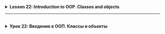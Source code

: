 <details style="padding-top: 18px">
  <summary><b>Lesson 22: Introduction to OOP. Classes and objects</b></summary>

# Lesson 22

<details style="padding-top: 18px">
  <summary>1. Introduction to OOP</summary>

## **Introduction to OOP (Object-Oriented Programming)**

### **Types of Programming**
Programming can be divided into several paradigms, each with its own characteristics. Let's look at the three main ones:

1. **Procedural Programming**
   - Code is organized into sequential instructions and functions.
   - Data is stored separately from functions that process it.
   - The main concept is executing commands step by step.
   - Used in languages such as **C, Pascal**.
   - Example: functions for processing an array of data, where the array is passed manually to each function.

2. **Object-Oriented Programming (OOP)**
   - The main idea is to **combine data and methods** that work with it into **objects**.
   - A program is built as an **interaction of objects**, rather than just function calls.
   - Used in **Java, C++, Python**.
   - Allows **code reuse** and makes the program **scalable**.
   - Example: If we are developing a project management system, we may have a `Task` class containing all task-related data and behavior.

3. **Functional Programming**
   - Focuses on **functions as first-class citizens** (they can be passed to other functions).
   - Uses **pure functions** (without modifying program state).
   - Used in **Haskell, Lisp, Scala, Kotlin (partially)**.
   - Example: processing a list using `map()` and `filter()` functions.

Other paradigms:
- **Logical Programming** (used in Prolog, based on logical rules).
- **Reactive Programming** (works with data streams and reacts to changes).

---

## **What is OOP? Procedural vs. OOP Approach**

Object-Oriented Programming (OOP) is a **method of software development** based on **working with objects**.  
Key OOP concepts:
- A program consists of **objects**, not just functions.
- An **object** contains **data** (fields) and **methods** (behavior).
- The code becomes **more flexible**, making it easier to maintain and expand.

### **Procedural vs. OOP Approach**

| **Procedural Programming** | **Object-Oriented Programming** |
|----------------------------|--------------------------------|
| Data is stored separately from functions | Data and methods are combined in objects |
| Code is hard to maintain in large projects | Code is easy to extend and reuse |
| Uses global variables and data structures | Uses classes and objects |
| Logic is built around functions | Logic is built around objects |

---

## **OOP Analogies from Real Life**

### **1. Task in a Project Management System**
In project management tools (e.g., Trello, Jira), tasks are created and assigned to users.

- **Object**: `Task`
- **Fields** (data): `title`, `description`, `status` (`new`, `in progress`, `done`), `assignee`
- **Methods** (behavior): `updateStatus()`, `assignUser()`, `displayTaskInfo()`

Example in Java:  
```java
class Task {
String title;
String description;
String status;
String assignee;

    void updateStatus(String newStatus) {
        status = newStatus;
    }

    void displayTaskInfo() {
        System.out.println("Task: " + title + " | Status: " + status);
    }
}
```

### **2. Order in an E-commerce System**
- **Object**: `Order`
- **Fields**: `orderId`, `customerName`, `totalPrice`, `status` (`pending`, `shipped`, `delivered`)
- **Methods**: `updateStatus()`, `calculateTotal()`, `displayOrderDetails()`

Example in Java:  
```java
class Order {
int orderId;
String customerName;
double totalPrice;
String status;

    void updateStatus(String newStatus) {
        status = newStatus;
    }

    void displayOrderDetails() {
        System.out.println("Order #" + orderId + " for " + customerName + " | Status: " + status);
    }
}
```

### **3. Ticket for an Event**
- **Object**: `Ticket`
- **Fields**: `eventName`, `seatNumber`, `price`, `isUsed`
- **Methods**: `useTicket()`, `displayTicketInfo()`

Example in Java:  
```java
class Ticket {
String eventName;
String seatNumber;
double price;
boolean isUsed;

    void useTicket() {
        if (!isUsed) {
            isUsed = true;
            System.out.println("Ticket for " + eventName + " used.");
        } else {
            System.out.println("This ticket has already been used.");
        }
    }
}
```

---

## **Conclusion**
- In **procedural programming**, code is divided into functions that work with data.
- In **OOP**, data and methods are combined into **objects**, making the code more structured and easier to extend.
- Objects in programming are analogous to **real-world entities**, such as tasks in a project management system, orders in an online store, or tickets for events.

</details>

<details style="padding-top: 18px">
  <summary>2. Creating Classes and Objects in Java</summary>

## **Creating Classes and Objects in Java**

In Object-Oriented Programming (OOP), a **class** is a blueprint for creating objects.  
An **object** is a specific instance of a class, containing its own data and behavior.

Real-world analogy:
- A class is a **blueprint** for a car.
- An object is a **specific car** created from that blueprint.

---

### **Defining a Class and an Object**

In Java, a class is declared using the `class` keyword, and objects are created using the `new` operator.

Example:  
```java
class Book {
String title;
String author;
int pages;
}
```

Here, `Book` is a **class** that represents a book. It has **fields**:
- `title` (the book's title),
- `author` (the author's name),
- `pages` (the number of pages).

To create an object, we use `new`:  
```java
Book book1 = new Book();
book1.title = "1984";
book1.author = "George Orwell";
book1.pages = 328;
```

Now we have an object `book1`, representing a **specific book**.

---

### **Fields (Instance Variables) and Methods**

**Fields** (instance variables) store object data.  
**Methods** define object behavior.

Let's add a `displayInfo()` method to print book details:  
```java
class Book {
String title;
String author;
int pages;

    void displayInfo() {
        System.out.println("Title: " + title);
        System.out.println("Author: " + author);
        System.out.println("Pages: " + pages);
    }
}
```

Using the method:  
```java
Book book2 = new Book();
book2.title = "Brave New World";
book2.author = "Aldous Huxley";
book2.pages = 311;

book2.displayInfo();
```

Console output:

```text
Title: Brave New World
Author: Aldous Huxley
Pages: 311
```

### **Creating an Object with `new`**

The `new` operator creates an object in memory and returns a reference to it.

Example:  
```java
Book book3 = new Book();
```

When this happens:
- Memory is allocated for a new object.
- Fields (`title`, `author`, `pages`) receive default values (`null` or `0`).
- A reference to the created object is returned.

You can create **multiple objects of the same class**:  
```java
Book book4 = new Book();
book4.title = "Fahrenheit 451";
book4.author = "Ray Bradbury";
book4.pages = 256;

Book book5 = new Book();
book5.title = "Dune";
book5.author = "Frank Herbert";
book5.pages = 412;
```

Now, `book4` and `book5` store different books.

---

## **Summary**
✅ A **class** is a blueprint for creating objects.  
✅ An **object** is an instance of a class with its own data.  
✅ Fields store **data**, and methods define **behavior**.  
✅ The `new` operator creates an object in memory and returns a reference to it.

</details>

<details style="padding-top: 18px">
  <summary>3. Constructors and the `this` Keyword</summary>

## **Constructors and the `this` Keyword**

When we create an object in Java using `new`, a **constructor** is automatically called. A constructor is a special method designed to initialize an object.

### **The Role of a Constructor in Object Initialization**

A constructor:
- Is **automatically called** when an object is created.
- Allows setting **initial values** for fields.
- Has the **same name as the class**.
- Does not return a value (even `void` is omitted).

Example of a constructor in the `Book` class:  
```java
class Book {
String title;
String author;
int pages;

    // Constructor
    Book(String title, String author, int pages) {
        this.title = title;
        this.author = author;
        this.pages = pages;
    }

    void displayInfo() {
        System.out.println("Title: " + title);
        System.out.println("Author: " + author);
        System.out.println("Pages: " + pages);
    }
}
```

Using the constructor:  
```java
Book book1 = new Book("1984", "George Orwell", 328);
book1.displayInfo();
```

Output:  
```text
Title: 1984  
Author: George Orwell  
Pages: 328  
```

Now, the object is created with predefined values.

---

### **Using `this` to Reference the Current Object**

The `this` keyword is used when method parameters have the same names as class fields. It clarifies that we are referring to **instance variables**, not local parameters.

Example without `this` (problem):  
```java
class Book {
String title;
String author;
int pages;

    // Constructor with naming conflict
    Book(String title, String author, int pages) {
        title = title;   // Error! This assigns values to the local variables, not the fields.
        author = author;
        pages = pages;
    }
}
```

In this code, the variables **title, author, pages** refer to themselves, leaving the fields uninitialized (`null` or `0`).

Correct version using `this`:  
```java
class Book {
String title;
String author;
int pages;

    Book(String title, String author, int pages) {
        this.title = title;   // Now we explicitly refer to the object's fields.
        this.author = author;
        this.pages = pages;
    }
}
```

Now, `this.title` refers to the class field, while `title` refers to the constructor parameter.

---

### **Default Constructors and Constructor Overloading**

If a class **has no constructor**, the compiler automatically creates a **default constructor** (without parameters).

Example:  
```java
class Book {
String title;
String author;
int pages;

    // Default constructor (created automatically)
    Book() {
        title = "Unknown";
        author = "Unknown";
        pages = 0;
    }
}
```

Usage:  
```text
Book book2 = new Book();
System.out.println(book2.title);
```

Output:  
```text
Unknown
```

You can also create **multiple constructors** (constructor overloading):  
```java
class Book {
String title;
String author;
int pages;

    // Constructor with parameters
    Book(String title, String author, int pages) {
        this.title = title;
        this.author = author;
        this.pages = pages;
    }

    // Constructor without parameters
    Book() {
        this("Unknown", "Unknown", 0);
    }
}
```

Now, objects can be created in different ways:  
```java
Book book3 = new Book("Dune", "Frank Herbert", 412);
Book book4 = new Book(); // Default values will be used
```

---

## **Summary**
✅ A **constructor** is automatically called when an object is created.  
✅ The **`this`** keyword is used to reference instance variables when parameter names match field names.  
✅ You can create **overloaded constructors** for different ways of initializing objects.


</details>

--------

<details style="padding-top: 18px">
  <summary>3.1 Instance Methods</summary>

## **Instance Methods in Java**

### **What are instance methods?**
Instance methods are functions that belong to a specific object of a class.  
They allow:
- Working with **object data**.
- Performing **operations on fields** of an object.
- Being called **only through an instance** of a class.

Example: We have a **`UserAccount` class** representing a user's account.  
We will add methods to **change the password** and **log in**.


### **Example: `UserAccount` Class**
```java
class UserAccount {
String username;
String password;

    // Method to change the password
    void changePassword(String newPassword) {
        password = newPassword;
        System.out.println("Password for " + username + " has been updated.");
    }

    // Method to check login credentials
    boolean login(String enteredUsername, String enteredPassword) {
        return username.equals(enteredUsername) && password.equals(enteredPassword);
    }
}
```

---

### **Using Instance Methods**
Let's create a `UserAccount` object and test its methods:

```java
public class Main {
public static void main(String[] args) {
UserAccount user1 = new UserAccount();
user1.username = "john_doe";
user1.password = "12345";

        // Changing password
        user1.changePassword("securePass123");

        // Attempting to log in
        boolean isLoggedIn = user1.login("john_doe", "securePass123");
        System.out.println("Login successful: " + isLoggedIn);
    }
}
```

**Console Output:**
```text
Password for john_doe has been updated.  
Login successful: true
```

---

### **Methods with Return Values**
Methods can **return results** using `return`.

For example, let's add a `getMaskedPassword()` method to hide the actual password by replacing characters with `*`:

```java
class UserAccount {
String username;
String password;

    String getMaskedPassword() {
        return "*".repeat(password.length());
    }
}
```

Using the method:
```java
UserAccount user2 = new UserAccount();
user2.username = "alice_wonder";
user2.password = "mypassword";

System.out.println("Masked password: " + user2.getMaskedPassword());
```

Output:
```java
Masked password: **********
```

---

## **Summary**
✅ **Instance methods** allow an object to perform actions.  
✅ They can **modify object fields** and **return values**.  
✅ They are called through **instances of classes**.

</details>


--------

<details style="padding-top: 18px">
  <summary>4. Practice</summary>

```java
// TODO: Create the User class
// 1. Add fields:
//    - `username` (String) - The user's login name
//    - `email` (String) - The user's email address
//    - `age` (int) - The user's age
// 2. Create a constructor that accepts all three parameters.
// 3. Implement the `displayUserInfo()` method, which prints user information.

class User {
// TODO: Define fields

    // TODO: Implement constructor

    // TODO: Implement displayUserInfo() method
}
```

```java
// TODO: Create the BankAccount class
// 1. Add fields:
//    - `accountNumber` (String) - The bank account number
//    - `balance` (double) - The account balance
// 2. Create a constructor that accepts `accountNumber` and an initial balance.
// 3. Implement methods:
//    - `deposit(double amount)`, which increases the balance by the specified amount.
//    - `withdraw(double amount)`, which decreases the balance if sufficient funds are available.

class BankAccount {
// TODO: Define fields

    // TODO: Implement constructor

    // TODO: Implement deposit(double amount) method

    // TODO: Implement withdraw(double amount) method
}
```

```java
// TODO: Create the Product class
// 1. Add fields:
//    - `name` (String) - The product name
//    - `price` (double) - The product price
//    - `stock` (int) - The quantity available in stock
// 2. Create a constructor that accepts all three parameters.
// 3. Implement methods:
//    - `sell(int quantity)`, which decreases `stock` if enough products are available.
//    - `restock(int quantity)`, which increases `stock`.

class Product {
// TODO: Define fields

    // TODO: Implement constructor

    // TODO: Implement sell(int quantity) method

    // TODO: Implement restock(int quantity) method
}
```

```java
// TODO: Create the SmartDevice class
// 1. Add fields:
//    - `deviceName` (String) - The name of the device
//    - `isOn` (boolean) - Whether the device is turned on
// 2. Create a constructor that accepts `deviceName` and sets `isOn` to `false`.
// 3. Implement methods:
//    - `turnOn()`, which turns the device on (`isOn = true`).
//    - `turnOff()`, which turns the device off (`isOn = false`).
//    - `displayStatus()`, which prints the device’s current state.

class SmartDevice {
// TODO: Define fields

    // TODO: Implement constructor

    // TODO: Implement turnOn() method

    // TODO: Implement turnOff() method

    // TODO: Implement displayStatus() method
}
```

```java
// TODO: Create the Order class
// 1. Add fields:
//    - `orderId` (int) - The unique order identifier
//    - `customerName` (String) - The customer's name
//    - `totalAmount` (double) - The total order amount
//    - `status` (String) - The order status ("Pending", "Shipped", "Delivered")
// 2. Create a constructor that accepts `orderId`, `customerName`, and `totalAmount`.
// 3. Implement methods:
//    - `updateStatus(String newStatus)`, which updates the order status.
//    - `displayOrder()`, which prints order information.

class Order {
// TODO: Define fields

    // TODO: Implement constructor

    // TODO: Implement updateStatus(String newStatus) method

    // TODO: Implement displayOrder() method
}
```

</details>

</details>

---------

<details style="padding-top: 18px">
  <summary><b>Урок 22: Введение в ООП. Классы и объекты</b></summary>

# Lesson 22

<details style="padding-top: 18px">
  <summary>1. Введение в ООП</summary>

## **Введение в ООП (Объектно-Ориентированное Программирование)**

### **Типы программирования**
Программирование можно разделить на несколько подходов, каждый из которых имеет свои особенности. Рассмотрим три основных:

1. **Процедурное программирование**
   - Код организован в виде последовательных инструкций и функций.
   - Данные хранятся отдельно от функций, которые их обрабатывают.
   - Основная концепция — выполнение команд шаг за шагом.
   - Используется в языках, таких как **C, Pascal**.
   - Пример: функции для обработки массива данных, где массив передается в каждую функцию вручную.

2. **Объектно-Ориентированное программирование (ООП)**
   - Основная идея — объединение данных и методов, работающих с ними, в **объекты**.
   - Программа строится как взаимодействие объектов, а не просто вызов функций.
   - Используется в **Java, C++, Python**.
   - Позволяет **повторно использовать код** и **делать программу масштабируемой**.
   - Пример: если мы разрабатываем систему управления задачами, у нас может быть класс `Task`, содержащий всю информацию о задаче.

3. **Функциональное программирование**
   - Фокусируется на **функциях как объектах первого класса** (их можно передавать в другие функции).
   - Использует **чистые функции** (без изменения состояния программы).
   - Используется в **Haskell, Lisp, Scala, Kotlin (частично)**.
   - Пример: обработка списка через функции `map()` и `filter()`.

Другие парадигмы:
- **Логическое программирование** (используется в Prolog, основано на логических правилах).
- **Реактивное программирование** (работает с потоками данных и реакцией на их изменения).

---

## **Что такое ООП? Разница между процедурным и ООП-подходом**

Объектно-ориентированное программирование (ООП) — это **метод разработки программ**, основанный на **работе с объектами**.  
Основные концепции ООП:
- Программа строится из **объектов**, а не просто функций.
- **Объект** содержит **данные** (поля) и **методы** (поведение).
- Код становится **гибче**, его легче поддерживать и расширять.

### **Процедурный vs ООП подход**

| **Процедурное программирование** | **Объектно-Ориентированное программирование** |
|----------------------------------|----------------------------------|
| Данные хранятся отдельно от функций | Данные и методы объединены в объектах |
| Код сложно поддерживать при увеличении проекта | Код легко расширяется и переиспользуется |
| Используются глобальные переменные и структуры данных | Используются классы и объекты |
| Логика строится вокруг функций | Логика строится вокруг объектов |

---

## **Аналогии ООП из реальной жизни**

### **1. Задача в системе управления проектами**
В системе управления проектами (например, Trello, Jira) есть задачи, которые пользователи создают и выполняют.

- **Объект**: `Task`
- **Поля** (данные): `title`, `description`, `status` (`new`, `in progress`, `done`), `assignee`
- **Методы** (поведение): `updateStatus()`, `assignUser()`, `displayTaskInfo()`

Пример в Java:  
```java
class Task {
String title;
String description;
String status;
String assignee;

    void updateStatus(String newStatus) {
        status = newStatus;
    }

    void displayTaskInfo() {
        System.out.println("Task: " + title + " | Status: " + status);
    }
}
```

### **2. Заказ в интернет-магазине**
- **Объект**: `Order`
- **Поля**: `orderId`, `customerName`, `totalPrice`, `status` (`pending`, `shipped`, `delivered`)
- **Методы**: `updateStatus()`, `calculateTotal()`, `displayOrderDetails()`

Пример в Java:  
```java
class Order {
int orderId;
String customerName;
double totalPrice;
String status;

    void updateStatus(String newStatus) {
        status = newStatus;
    }

    void displayOrderDetails() {
        System.out.println("Order #" + orderId + " for " + customerName + " | Status: " + status);
    }
}
```

### **3. Билет на мероприятие**
- **Объект**: `Ticket`
- **Поля**: `eventName`, `seatNumber`, `price`, `isUsed`
- **Методы**: `useTicket()`, `displayTicketInfo()`

Пример в Java:  
```java
class Ticket {
String eventName;
String seatNumber;
double price;
boolean isUsed;

    void useTicket() {
        if (!isUsed) {
            isUsed = true;
            System.out.println("Ticket for " + eventName + " used.");
        } else {
            System.out.println("This ticket has already been used.");
        }
    }
}
```


## **Вывод**
- В **процедурном программировании** код разбит на функции, работающие с данными.
- В **ООП** данные и методы объединены в **объекты**, что делает код более структурированным и удобным для расширения.
- Объекты в программировании аналогичны **реальным сущностям**, например, задачам в системе управления проектами, заказам в интернет-магазинах или билетам на мероприятия.


</details>

---

<details style="padding-top: 18px">
  <summary>2. Создание классов и объектов в Java</summary>

## **Создание классов и объектов в Java**

В объектно-ориентированном программировании (ООП) **класс** — это шаблон (чертеж) для создания объектов.  
**Объект** — это конкретный экземпляр класса, обладающий своими данными и поведением.

Пример из реальной жизни:
- Класс — это **чертеж** автомобиля.
- Объект — это **конкретный автомобиль**, созданный по этому чертежу.

---

### **Определение класса и объекта**

В Java класс объявляется с помощью ключевого слова `class`, а объекты создаются с помощью оператора `new`.

Пример:  
```java
class Book {
    String title;
    String author;
    int pages;
}
```

Здесь `Book` — это **класс**, который описывает книгу. У него есть **поля**:
- `title` (название книги),
- `author` (автор),
- `pages` (количество страниц).

Для создания объекта используется `new`:  
```java
Book book1 = new Book();
book1.title = "1984";
book1.author = "George Orwell";
book1.pages = 328;
```

Теперь у нас есть объект `book1`, который представляет **конкретную книгу**.

### **Поля (переменные экземпляра) и методы**

**Поля** (переменные экземпляра) хранят данные объекта.  
**Методы** определяют его поведение.

Добавим метод `displayInfo()`, который выводит информацию о книге:  
```java
class Book {
String title;
String author;
int pages;

    void displayInfo() {
        System.out.println("Title: " + title);
        System.out.println("Author: " + author);
        System.out.println("Pages: " + pages);
    }
}
```

Использование метода:  
```java
Book book2 = new Book();
book2.title = "Brave New World";
book2.author = "Aldous Huxley";
book2.pages = 311;

book2.displayInfo();
```

Вывод в консоль:

```text
Title: Brave New World
Author: Aldous Huxley
Pages: 311
```

### **Создание объекта с `new`**

Оператор `new` создает объект в памяти и возвращает ссылку на него.

Пример:  
```java
Book book3 = new Book();
```

При этом:
- Выделяется память для нового объекта.
- Поля (`title`, `author`, `pages`) получают значения по умолчанию (`null` или `0`).
- Возвращается ссылка на созданный объект.

Можно создать **несколько объектов одного класса**:  
```java
Book book4 = new Book();
book4.title = "Fahrenheit 451";
book4.author = "Ray Bradbury";
book4.pages = 256;

Book book5 = new Book();
book5.title = "Dune";
book5.author = "Frank Herbert";
book5.pages = 412;
```

Теперь `book4` и `book5` хранят разные книги.

---

## **Вывод**
✅ **Класс** — это шаблон для создания объектов.  
✅ **Объект** — это экземпляр класса с собственными данными.  
✅ Поля хранят **данные**, методы описывают **поведение** объекта.  
✅ Оператор `new` создает объект в памяти и возвращает ссылку на него.

</details>

---------

<details style="padding-top: 18px">
  <summary>3. Конструкторы и ключевое слово `this`</summary>

## **Конструкторы и ключевое слово `this`**

Когда мы создаем объект в Java с помощью `new`, по умолчанию вызывается **конструктор** — специальный метод, предназначенный для инициализации объекта.

### **Роль конструктора в инициализации объектов**

Конструктор:
- Вызывается **автоматически** при создании объекта.
- Позволяет задать начальные значения для полей.
- Имеет **такое же имя, как класс**.
- Не возвращает значение (даже `void` не указывается).

Пример конструктора в классе `Book`:  
```java
class Book {
String title;
String author;
int pages;

    // Конструктор
    Book(String title, String author, int pages) {
        this.title = title;
        this.author = author;
        this.pages = pages;
    }

    void displayInfo() {
        System.out.println("Title: " + title);
        System.out.println("Author: " + author);
        System.out.println("Pages: " + pages);
    }
}
```

Использование конструктора:  
```java
Book book1 = new Book("1984", "George Orwell", 328);
book1.displayInfo();
```

Вывод:  
```text
Title: 1984  
Author: George Orwell  
Pages: 328  
```

Теперь объект создается с уже заполненными значениями.

---

### **Использование `this` для ссылки на текущий объект**

Ключевое слово `this` используется, когда у параметров метода и полей класса одинаковые имена. Оно указывает, что речь идет о **полях объекта**, а не о локальных переменных.

Пример без `this` (проблема):  
```java
class Book {
String title;
String author;
int pages;

    // Конструктор с конфликтом имен
    Book(String title, String author, int pages) {
        title = title;   // Ошибка! Это локальная переменная, а не поле объекта
        author = author;
        pages = pages;
    }
}
```

В этом коде переменные **title, author, pages** ссылаются сами на себя, а поля объекта остаются `null`.

Правильный вариант с `this`:  
```java
class Book {
String title;
String author;
int pages;

    Book(String title, String author, int pages) {
        this.title = title;   // Теперь мы явно обращаемся к полям объекта
        this.author = author;
        this.pages = pages;
    }
}
```

Теперь `this.title` указывает на поле класса, а `title` — на параметр конструктора.

---

### **Конструкторы по умолчанию и перегрузка конструкторов**

Если в классе **нет конструктора**, компилятор создаст **конструктор по умолчанию** (без параметров).

Пример:  
```java
class Book {
String title;
String author;
int pages;

    // Конструктор по умолчанию (создается автоматически)
    Book() {
        title = "Unknown";
        author = "Unknown";
        pages = 0;
    }
}
```

Использование:  
```java
Book book2 = new Book();
System.out.println(book2.title);
```

Вывод:  
```text
Unknown
```

Также можно создать **несколько конструкторов** (перегрузка):  
```java
class Book {
String title;
String author;
int pages;

    // Конструктор с параметрами
    Book(String title, String author, int pages) {
        this.title = title;
        this.author = author;
        this.pages = pages;
    }

    // Конструктор без параметров
    Book() {
        this("Unknown", "Unknown", 0);
    }
}
```

Теперь можно создавать объекты по-разному:  
```java
Book book3 = new Book("Dune", "Frank Herbert", 412);
Book book4 = new Book(); // Будут использованы значения по умолчанию
```

---

## **Вывод**
✅ **Конструктор** вызывается автоматически при создании объекта.  
✅ **`this`** используется для обращения к полям объекта, если имена параметров совпадают с именами полей.  
✅ Можно создавать **перегруженные конструкторы** для разных способов инициализации.


</details>

---------

<details style="padding-top: 18px">
  <summary>3.1 Методы экземпляра</summary>

## **Методы экземпляра в Java**

### **Что такое методы экземпляра?**
Методы экземпляра — это функции, принадлежащие конкретному объекту класса.  
Они позволяют:
- Работать с **данными объекта**.
- Выполнять **действия с полями** объекта.
- Вызываться **только через экземпляр класса**.

Пример: у нас есть **класс `UserAccount`**, который представляет аккаунт пользователя.  
Мы добавим в него методы для **изменения пароля** и **авторизации**.

---

### **Пример: Класс `UserAccount`**
```java
class UserAccount {
String username;
String password;

    // Метод для смены пароля
    void changePassword(String newPassword) {
        password = newPassword;
        System.out.println("Password for " + username + " has been updated.");
    }

    // Метод для проверки логина и пароля
    boolean login(String enteredUsername, String enteredPassword) {
        return username.equals(enteredUsername) && password.equals(enteredPassword);
    }
}
```

---

### **Использование методов экземпляра**
Создадим объект `UserAccount` и проверим, как работают его методы:

```java
public class Main {
public static void main(String[] args) {
UserAccount user1 = new UserAccount();
user1.username = "john_doe";
user1.password = "12345";

        // Изменение пароля
        user1.changePassword("securePass123");

        // Попытка входа в систему
        boolean isLoggedIn = user1.login("john_doe", "securePass123");
        System.out.println("Login successful: " + isLoggedIn);
    }
}
```

**Вывод в консоль:**
```text
Password for john_doe has been updated.  
Login successful: true
```

---

### **Методы с возвращаемым значением**
Методы могут **возвращать результат**, используя `return`.

Например, добавим метод `getMaskedPassword()`, который будет скрывать реальный пароль пользователя, заменяя символы `*`:

```java
class UserAccount {
String username;
String password;

    String getMaskedPassword() {
        return "*".repeat(password.length());
    }
}
```

Использование метода:
```java
UserAccount user2 = new UserAccount();
user2.username = "alice_wonder";
user2.password = "mypassword";

System.out.println("Masked password: " + user2.getMaskedPassword());
```

Вывод:
```java
Masked password: **********
```

## **Вывод**
✅ **Методы экземпляра** позволяют объекту выполнять действия.  
✅ Они могут **изменять поля объекта** и **возвращать значения**.  
✅ Они используются через **экземпляры классов**.

</details>

---------

<details style="padding-top: 18px">
  <summary>4. Практика</summary>

```java
// TODO: Создать класс User
// 1. Добавить поля:
//    - `username` (String) - Логин пользователя
//    - `email` (String) - Электронная почта
//    - `age` (int) - Возраст пользователя
// 2. Создать конструктор, который принимает все три параметра.
// 3. Реализовать метод `displayUserInfo()`, который выводит информацию о пользователе.

class User {
// TODO: Определить поля

    // TODO: Реализовать конструктор

    // TODO: Реализовать метод displayUserInfo()
}
```

```java
// TODO: Создать класс BankAccount
// 1. Добавить поля:
//    - `accountNumber` (String) - Номер банковского счета
//    - `balance` (double) - Баланс счета
// 2. Создать конструктор, который принимает `accountNumber` и начальный баланс.
// 3. Реализовать методы:
//    - `deposit(double amount)`, который увеличивает баланс на указанную сумму.
//    - `withdraw(double amount)`, который уменьшает баланс, если средств достаточно.

class BankAccount {
// TODO: Определить поля

    // TODO: Реализовать конструктор

    // TODO: Реализовать метод deposit(double amount)

    // TODO: Реализовать метод withdraw(double amount)
}
```

```java
// TODO: Создать класс Product
// 1. Добавить поля:
//    - `name` (String) - Название продукта
//    - `price` (double) - Цена продукта
//    - `stock` (int) - Количество на складе
// 2. Создать конструктор, принимающий все три параметра.
// 3. Реализовать методы:
//    - `sell(int quantity)`, который уменьшает `stock`, если товара достаточно на складе.
//    - `restock(int quantity)`, который увеличивает `stock`.

class Product {
// TODO: Определить поля

    // TODO: Реализовать конструктор

    // TODO: Реализовать метод sell(int quantity)

    // TODO: Реализовать метод restock(int quantity)
}
```

```java
// TODO: Создать класс SmartDevice
// 1. Добавить поля:
//    - `deviceName` (String) - Название устройства
//    - `isOn` (boolean) - Включено ли устройство
// 2. Создать конструктор, принимающий `deviceName`, который устанавливает `isOn` в `false`.
// 3. Реализовать методы:
//    - `turnOn()`, который включает устройство (`isOn = true`).
//    - `turnOff()`, который выключает устройство (`isOn = false`).
//    - `displayStatus()`, который выводит текущее состояние устройства.

class SmartDevice {
// TODO: Определить поля

    // TODO: Реализовать конструктор

    // TODO: Реализовать метод turnOn()

    // TODO: Реализовать метод turnOff()

    // TODO: Реализовать метод displayStatus()
}
```

```java
// TODO: Создать класс Order
// 1. Добавить поля:
//    - `orderId` (int) - Уникальный идентификатор заказа
//    - `customerName` (String) - Имя покупателя
//    - `totalAmount` (double) - Сумма заказа
//    - `status` (String) - Статус заказа ("Ожидает", "Отправлен", "Доставлен")
// 2. Создать конструктор, принимающий `orderId`, `customerName`, `totalAmount`.
// 3. Реализовать методы:
//    - `updateStatus(String newStatus)`, который меняет статус заказа.
//    - `displayOrder()`, который выводит информацию о заказе.

class Order {
// TODO: Определить поля

    // TODO: Реализовать конструктор

    // TODO: Реализовать метод updateStatus(String newStatus)

    // TODO: Реализовать метод displayOrder()
}
```

</details>


</details>
